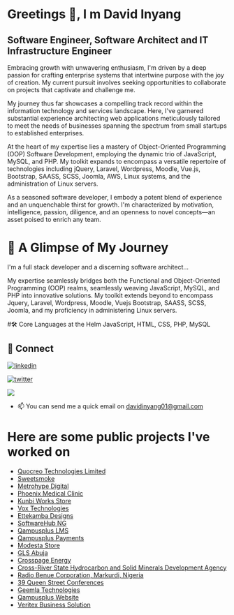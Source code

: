 # Greetings 👋, I m David Inyang
## Software Engineer, Software Architect and IT Infrastructure Engineer 

Embracing growth with unwavering enthusiasm, I'm driven by a deep passion for crafting enterprise systems that intertwine purpose with the joy of creation. My current pursuit involves seeking opportunities to collaborate on projects that captivate and challenge me.

My journey thus far showcases a compelling track record within the information technology and services landscape. Here, I've garnered substantial experience architecting web applications meticulously tailored to meet the needs of businesses spanning the spectrum from small startups to established enterprises.

At the heart of my expertise lies a mastery of Object-Oriented Programming (OOP) Software Development, employing the dynamic trio of JavaScript, MySQL, and PHP. My toolkit expands to encompass a versatile repertoire of technologies including jQuery, Laravel, Wordpress, Moodle, Vue.js, Bootstrap, SAASS, SCSS, Joomla, AWS, Linux systems, and the administration of Linux servers.

As a seasoned software developer, I embody a potent blend of experience and an unquenchable thirst for growth. I'm characterized by motivation, intelligence, passion, diligence, and an openness to novel concepts—an asset poised to enrich any team.

# 🚀 A Glimpse of My Journey

I'm a full stack developer and a discerning software architect...

My expertise seamlessly bridges both the Functional and Object-Oriented Programming (OOP) realms, seamlessly weaving JavaScript, MySQL, and PHP into innovative solutions. My toolkit extends beyond to encompass Jquery, Laravel, Wordpress, Moodle, Vuejs Bootstrap, SAASS, SCSS, Joomla, and my proficiency in administering Linux servers.

#🛠 Core Languages at the Helm
JavaScript, HTML, CSS, PHP, MySQL






## 🔗 Connect

[![linkedin](https://img.shields.io/badge/linkedin-0A66C2?style=for-the-badge&logo=linkedin&logoColor=white)](https://www.linkedin.com/in/thedavidinyang/)

[![twitter](https://img.shields.io/badge/twitter-1DA1F2?style=for-the-badge&logo=twitter&logoColor=white)](https://twitter.com/thedavidinyang)


![](https://komarev.com/ghpvc/?username=your-thedavidinyang&color=orange&label=-)

- 📫 You can send me a quick email on davidinyang01@gmail.com
  

# Here are some public projects I've worked on


- [Quocreo Technologies Limited](https://www.quocreo.com/)
- [Sweetsmoke](https://sweetsmoke.ca/)
- [Metrohype Digital](https://metrohyp.com/)
- [Phoenix Medical Clinic](https://phoenixmedicalclinic.ca/)
- [Kunbi Works Store](https://kunbiworks.com/)
- [Vox Technologies](https://voxtechnologies.com/)
- [Ettekamba Designs](https://ettekamba.com/)
- [SoftwareHub NG](https://softwarehub.ng/) 
- [Qampusplus LMS](https://qampusplms.com/)
- [Qampusplus Payments](https://payments.qampusplus.com/)
- [Modesta Store](https://new.modesta.com.ng/)
- [GLS Abuja](https://glsabuja.com/)
- [Crosspage Energy](https://crosspageenergy.com/)
- [Cross-River State Hydrocarbon and Solid Minerals Development Agency](https://crhsmda.com.ng/)
- [Radio Benue Corporation, Markurdi, Nigeria](https://radiobenue.com/)
- [39 Queen Street Conferences](https://39queenstreet.ca/)
- [Geemla Technologies](https://geemlatech.com/)
- [Qampusplus Website](https://qampusplus.com/)
- [Veritex Business Solution](https://vbs.ng/)

  



<!---
thedavidinyang/thedavidinyang is a ✨ special ✨ repository because its `README.md` (this file) appears on your GitHub profile.
You can click the Preview link to take a look at your changes.
--->
